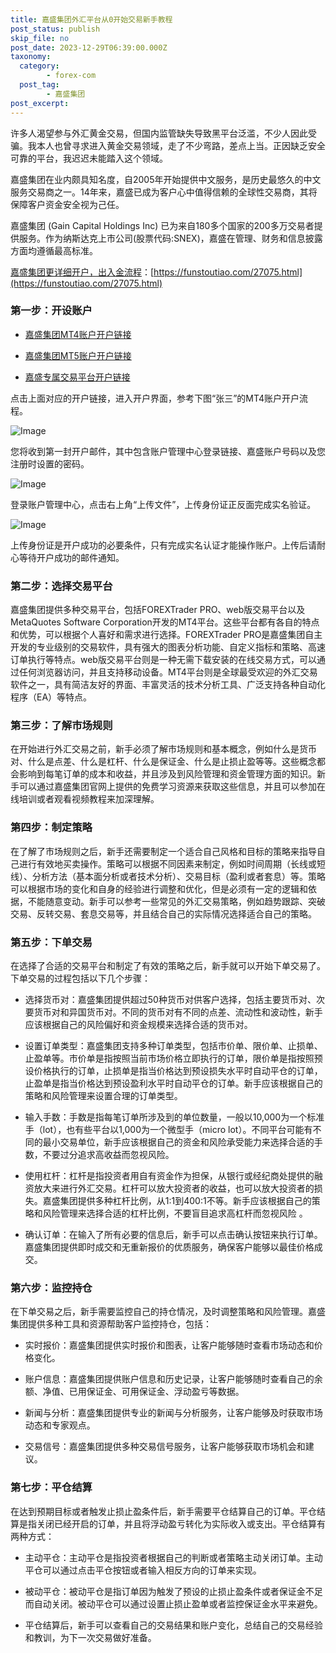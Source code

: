 ```yaml
---
title: 嘉盛集团外汇平台从0开始交易新手教程
post_status: publish
skip_file: no
post_date: 2023-12-29T06:39:00.000Z
taxonomy:
  category:
        - forex-com
  post_tag:
        - 嘉盛集团
post_excerpt: 
---
```

许多人渴望参与外汇黄金交易，但国内监管缺失导致黑平台泛滥，不少人因此受骗。我本人也曾寻求进入黄金交易领域，走了不少弯路，差点上当。正因缺乏安全可靠的平台，我迟迟未能踏入这个领域。

嘉盛集团在业内颇具知名度，自2005年开始提供中文服务，是历史最悠久的中文服务交易商之一。14年来，嘉盛已成为客户心中值得信赖的全球性交易商，其将保障客户资金安全视为己任。

嘉盛集团 (Gain Capital Holdings Inc) 已为来自180多个国家的200多万交易者提供服务。作为纳斯达克上市公司(股票代码:SNEX)，嘉盛在管理、财务和信息披露方面均遵循最高标准。

[嘉盛集团更详细开户，出入金流程](https://funstoutiao.com/27075.html)：[https://funstoutiao.com/27075.html](https://funstoutiao.com/27075.html)

### 第一步：开设账户

* [嘉盛集团MT4账户开户链接](https://s.ssgg.net/jsmt4)

* [嘉盛集团MT5账户开户链接](https://s.ssgg.net/jsmt5)

* [嘉盛专属交易平台开户链接](https://s.ssgg.net/js)

点击上面对应的开户链接，进入开户界面，参考下图“张三”的MT4账户开户流程。

![Image](https://prod-files-secure.s3.us-west-2.amazonaws.com/39ed1227-6d7d-4570-be36-9ccd4a2c4241/7a167aea-686b-400d-af59-4e18eb607a40/640.png?X-Amz-Algorithm=AWS4-HMAC-SHA256&X-Amz-Content-Sha256=UNSIGNED-PAYLOAD&X-Amz-Credential=ASIAZI2LB4665AE6B5BJ%2F20250810%2Fus-west-2%2Fs3%2Faws4_request&X-Amz-Date=20250810T041308Z&X-Amz-Expires=3600&X-Amz-Security-Token=IQoJb3JpZ2luX2VjEJT%2F%2F%2F%2F%2F%2F%2F%2F%2F%2FwEaCXVzLXdlc3QtMiJGMEQCIBAb4bW212Bg6hgdY12ozwalE2aiSSNeJWpLHLEhp1RrAiAWNOXnDO0GOsdNoxxbeEDRGr9tvCwzbyQcmSKdKs%2F%2BbyqIBAjN%2F%2F%2F%2F%2F%2F%2F%2F%2F%2F8BEAAaDDYzNzQyMzE4MzgwNSIMuHECmmAbvPq%2FLC1hKtwDT1N%2BZPx8tdu6FQ2v7KPVGPPT%2FFJVLoggARZQDJdf8QBCD1uwfpSuQqwwfmJLa2g8lvtHBH5dPMpbYDkHYp4eYnjLLbueZOvpfaqPog4Q0mZFjTpm03jWXlnn6GqBJq3FtUb4%2Fyb5y91%2BspazNYiL8P5vmuPYV1tHB37uWkuL88DqFux%2B35W%2FByGFpy1BXhbcxdM8Yk2r%2Bqpt8HqKdlQgO3DXe9OzfC1VSRjeLRoWcBozEHEdpZSFjyhAsokstiw5uIWwd0NcFbDMXedQ9LOQ80pDhZ3%2FxH7dwXAm1cIuDyqlVVpADRd8rfXvogEZa51Z1Ne7YG0NvfLZYHbNkat%2Fl6EmKBHyUzAw%2FNiBAxCMojBs%2BOEDdbg6tyWLL%2Bkz4tqN8YRhHqfVDEWO01LLq2SFXyiHFwbtED6d3i169wHwAbVuM2FiYPXCKUsy4P18%2FzyR%2FolYWfqZMNEsvX4TOeuyUYx1oADbKX984lSpJmYfISqEdMEheFru%2FXmB9m6UFSdWKLUdHyG35QEm2tBOxr8hHhvDnG567LfA%2B8LcFtadP7MhnuyLO0g6MAQkEq%2FXi9tsVrYZVEW3n6bqve1pRTjfQPBI5vdKZNgNsLknEMA5QWlYj5EQWJIWBNW3hhwwm7fgxAY6pgGe%2BYH5Ny5o2gEZptf34Rsd2RQlCtdVBGEsEzgSB6Voe7KZeNHhrk9%2BaVZ%2FPhgDhQpLrXsOZYgKl0o%2B%2Fkb0Grnx%2Fhv65GooccBwiRy4bEiGXk3CGIw0vpxGFusGdQ5icYkOurLYT%2FB6NwS9N4Iam%2B8sIWzIx3YLeyTU3cBgz4%2FNILnZQRMYgfdWGuxOVPik8h%2FOUUZyWss%2B3sI9eRxWjnqET4WqVGDf&X-Amz-Signature=18ae3b205a8105ce20ef80920d4ef5682d52a5204a5eb343bdc2d1b7eecf672f&X-Amz-SignedHeaders=host&x-amz-checksum-mode=ENABLED&x-id=GetObject)

您将收到第一封开户邮件，其中包含账户管理中心登录链接、嘉盛账户号码以及您注册时设置的密码。

![Image](https://prod-files-secure.s3.us-west-2.amazonaws.com/39ed1227-6d7d-4570-be36-9ccd4a2c4241/eaa1c6b3-2877-4284-a0e1-530e222c27fb/image.png?X-Amz-Algorithm=AWS4-HMAC-SHA256&X-Amz-Content-Sha256=UNSIGNED-PAYLOAD&X-Amz-Credential=ASIAZI2LB4665AE6B5BJ%2F20250810%2Fus-west-2%2Fs3%2Faws4_request&X-Amz-Date=20250810T041308Z&X-Amz-Expires=3600&X-Amz-Security-Token=IQoJb3JpZ2luX2VjEJT%2F%2F%2F%2F%2F%2F%2F%2F%2F%2FwEaCXVzLXdlc3QtMiJGMEQCIBAb4bW212Bg6hgdY12ozwalE2aiSSNeJWpLHLEhp1RrAiAWNOXnDO0GOsdNoxxbeEDRGr9tvCwzbyQcmSKdKs%2F%2BbyqIBAjN%2F%2F%2F%2F%2F%2F%2F%2F%2F%2F8BEAAaDDYzNzQyMzE4MzgwNSIMuHECmmAbvPq%2FLC1hKtwDT1N%2BZPx8tdu6FQ2v7KPVGPPT%2FFJVLoggARZQDJdf8QBCD1uwfpSuQqwwfmJLa2g8lvtHBH5dPMpbYDkHYp4eYnjLLbueZOvpfaqPog4Q0mZFjTpm03jWXlnn6GqBJq3FtUb4%2Fyb5y91%2BspazNYiL8P5vmuPYV1tHB37uWkuL88DqFux%2B35W%2FByGFpy1BXhbcxdM8Yk2r%2Bqpt8HqKdlQgO3DXe9OzfC1VSRjeLRoWcBozEHEdpZSFjyhAsokstiw5uIWwd0NcFbDMXedQ9LOQ80pDhZ3%2FxH7dwXAm1cIuDyqlVVpADRd8rfXvogEZa51Z1Ne7YG0NvfLZYHbNkat%2Fl6EmKBHyUzAw%2FNiBAxCMojBs%2BOEDdbg6tyWLL%2Bkz4tqN8YRhHqfVDEWO01LLq2SFXyiHFwbtED6d3i169wHwAbVuM2FiYPXCKUsy4P18%2FzyR%2FolYWfqZMNEsvX4TOeuyUYx1oADbKX984lSpJmYfISqEdMEheFru%2FXmB9m6UFSdWKLUdHyG35QEm2tBOxr8hHhvDnG567LfA%2B8LcFtadP7MhnuyLO0g6MAQkEq%2FXi9tsVrYZVEW3n6bqve1pRTjfQPBI5vdKZNgNsLknEMA5QWlYj5EQWJIWBNW3hhwwm7fgxAY6pgGe%2BYH5Ny5o2gEZptf34Rsd2RQlCtdVBGEsEzgSB6Voe7KZeNHhrk9%2BaVZ%2FPhgDhQpLrXsOZYgKl0o%2B%2Fkb0Grnx%2Fhv65GooccBwiRy4bEiGXk3CGIw0vpxGFusGdQ5icYkOurLYT%2FB6NwS9N4Iam%2B8sIWzIx3YLeyTU3cBgz4%2FNILnZQRMYgfdWGuxOVPik8h%2FOUUZyWss%2B3sI9eRxWjnqET4WqVGDf&X-Amz-Signature=8b2930c2567856d27daa96f12e6c176b4fe854f8e5688218f19044ed0ca029b1&X-Amz-SignedHeaders=host&x-amz-checksum-mode=ENABLED&x-id=GetObject)

登录账户管理中心，点击右上角“上传文件”，上传身份证正反面完成实名验证。

![Image](https://prod-files-secure.s3.us-west-2.amazonaws.com/39ed1227-6d7d-4570-be36-9ccd4a2c4241/54090639-09fc-46b4-a135-e0289f707147/image.png?X-Amz-Algorithm=AWS4-HMAC-SHA256&X-Amz-Content-Sha256=UNSIGNED-PAYLOAD&X-Amz-Credential=ASIAZI2LB4665AE6B5BJ%2F20250810%2Fus-west-2%2Fs3%2Faws4_request&X-Amz-Date=20250810T041308Z&X-Amz-Expires=3600&X-Amz-Security-Token=IQoJb3JpZ2luX2VjEJT%2F%2F%2F%2F%2F%2F%2F%2F%2F%2FwEaCXVzLXdlc3QtMiJGMEQCIBAb4bW212Bg6hgdY12ozwalE2aiSSNeJWpLHLEhp1RrAiAWNOXnDO0GOsdNoxxbeEDRGr9tvCwzbyQcmSKdKs%2F%2BbyqIBAjN%2F%2F%2F%2F%2F%2F%2F%2F%2F%2F8BEAAaDDYzNzQyMzE4MzgwNSIMuHECmmAbvPq%2FLC1hKtwDT1N%2BZPx8tdu6FQ2v7KPVGPPT%2FFJVLoggARZQDJdf8QBCD1uwfpSuQqwwfmJLa2g8lvtHBH5dPMpbYDkHYp4eYnjLLbueZOvpfaqPog4Q0mZFjTpm03jWXlnn6GqBJq3FtUb4%2Fyb5y91%2BspazNYiL8P5vmuPYV1tHB37uWkuL88DqFux%2B35W%2FByGFpy1BXhbcxdM8Yk2r%2Bqpt8HqKdlQgO3DXe9OzfC1VSRjeLRoWcBozEHEdpZSFjyhAsokstiw5uIWwd0NcFbDMXedQ9LOQ80pDhZ3%2FxH7dwXAm1cIuDyqlVVpADRd8rfXvogEZa51Z1Ne7YG0NvfLZYHbNkat%2Fl6EmKBHyUzAw%2FNiBAxCMojBs%2BOEDdbg6tyWLL%2Bkz4tqN8YRhHqfVDEWO01LLq2SFXyiHFwbtED6d3i169wHwAbVuM2FiYPXCKUsy4P18%2FzyR%2FolYWfqZMNEsvX4TOeuyUYx1oADbKX984lSpJmYfISqEdMEheFru%2FXmB9m6UFSdWKLUdHyG35QEm2tBOxr8hHhvDnG567LfA%2B8LcFtadP7MhnuyLO0g6MAQkEq%2FXi9tsVrYZVEW3n6bqve1pRTjfQPBI5vdKZNgNsLknEMA5QWlYj5EQWJIWBNW3hhwwm7fgxAY6pgGe%2BYH5Ny5o2gEZptf34Rsd2RQlCtdVBGEsEzgSB6Voe7KZeNHhrk9%2BaVZ%2FPhgDhQpLrXsOZYgKl0o%2B%2Fkb0Grnx%2Fhv65GooccBwiRy4bEiGXk3CGIw0vpxGFusGdQ5icYkOurLYT%2FB6NwS9N4Iam%2B8sIWzIx3YLeyTU3cBgz4%2FNILnZQRMYgfdWGuxOVPik8h%2FOUUZyWss%2B3sI9eRxWjnqET4WqVGDf&X-Amz-Signature=81a15296a0f36cfda18fa434012b57309b92a1af99afe501e757dd2eee021b0f&X-Amz-SignedHeaders=host&x-amz-checksum-mode=ENABLED&x-id=GetObject)

上传身份证是开户成功的必要条件，只有完成实名认证才能操作账户。上传后请耐心等待开户成功的邮件通知。

### 第二步：选择交易平台

嘉盛集团提供多种交易平台，包括FOREXTrader PRO、web版交易平台以及MetaQuotes Software Corporation开发的MT4平台。这些平台都有各自的特点和优势，可以根据个人喜好和需求进行选择。FOREXTrader PRO是嘉盛集团自主开发的专业级别的交易软件，具有强大的图表分析功能、自定义指标和策略、高速订单执行等特点。web版交易平台则是一种无需下载安装的在线交易方式，可以通过任何浏览器访问，并且支持移动设备。MT4平台则是全球最受欢迎的外汇交易软件之一，具有简洁友好的界面、丰富灵活的技术分析工具、广泛支持各种自动化程序（EA）等特点。

### 第三步：了解市场规则

在开始进行外汇交易之前，新手必须了解市场规则和基本概念，例如什么是货币对、什么是点差、什么是杠杆、什么是保证金、什么是止损止盈等等。这些概念都会影响到每笔订单的成本和收益，并且涉及到风险管理和资金管理方面的知识。新手可以通过嘉盛集团官网上提供的免费学习资源来获取这些信息，并且可以参加在线培训或者观看视频教程来加深理解。

### 第四步：制定策略

在了解了市场规则之后，新手还需要制定一个适合自己风格和目标的策略来指导自己进行有效地买卖操作。策略可以根据不同因素来制定，例如时间周期（长线或短线）、分析方法（基本面分析或者技术分析）、交易目标（盈利或者套息）等。策略可以根据市场的变化和自身的经验进行调整和优化，但是必须有一定的逻辑和依据，不能随意变动。新手可以参考一些常见的外汇交易策略，例如趋势跟踪、突破交易、反转交易、套息交易等，并且结合自己的实际情况选择适合自己的策略。

### 第五步：下单交易

在选择了合适的交易平台和制定了有效的策略之后，新手就可以开始下单交易了。下单交易的过程包括以下几个步骤：

* 选择货币对：嘉盛集团提供超过50种货币对供客户选择，包括主要货币对、次要货币对和异国货币对。不同的货币对有不同的点差、流动性和波动性，新手应该根据自己的风险偏好和资金规模来选择合适的货币对。

* 设置订单类型：嘉盛集团支持多种订单类型，包括市价单、限价单、止损单、止盈单等。市价单是指按照当前市场价格立即执行的订单，限价单是指按照预设价格执行的订单，止损单是指当价格达到预设损失水平时自动平仓的订单，止盈单是指当价格达到预设盈利水平时自动平仓的订单。新手应该根据自己的策略和风险管理来设置合理的订单类型。

* 输入手数：手数是指每笔订单所涉及到的单位数量，一般以10,000为一个标准手（lot），也有些平台以1,000为一个微型手（micro lot）。不同平台可能有不同的最小交易单位，新手应该根据自己的资金和风险承受能力来选择合适的手数，不要过分追求高收益而忽视风险。

* 使用杠杆：杠杆是指投资者用自有资金作为担保，从银行或经纪商处提供的融资放大来进行外汇交易。杠杆可以放大投资者的收益，也可以放大投资者的损失。嘉盛集团提供多种杠杆比例，从1:1到400:1不等。新手应该根据自己的策略和风险管理来选择合适的杠杆比例，不要盲目追求高杠杆而忽视风险 。

* 确认订单：在输入了所有必要的信息后，新手可以点击确认按钮来执行订单。嘉盛集团提供即时成交和无重新报价的优质服务，确保客户能够以最佳价格成交。

### 第六步：监控持仓

在下单交易之后，新手需要监控自己的持仓情况，及时调整策略和风险管理。嘉盛集团提供多种工具和资源帮助客户监控持仓，包括：

* 实时报价：嘉盛集团提供实时报价和图表，让客户能够随时查看市场动态和价格变化。

* 账户信息：嘉盛集团提供账户信息和历史记录，让客户能够随时查看自己的余额、净值、已用保证金、可用保证金、浮动盈亏等数据。

* 新闻与分析：嘉盛集团提供专业的新闻与分析服务，让客户能够及时获取市场动态和专家观点。

* 交易信号：嘉盛集团提供多种交易信号服务，让客户能够获取市场机会和建议。

### 第七步：平仓结算

在达到预期目标或者触发止损止盈条件后，新手需要平仓结算自己的订单。平仓结算是指关闭已经开启的订单，并且将浮动盈亏转化为实际收入或支出。平仓结算有两种方式：

* 主动平仓：主动平仓是指投资者根据自己的判断或者策略主动关闭订单。主动平仓可以通过点击平仓按钮或者输入相反方向的订单来实现。

* 被动平仓：被动平仓是指订单因为触发了预设的止损止盈条件或者保证金不足而自动关闭。被动平仓可以通过设置止损止盈单或者监控保证金水平来避免。

* 平仓结算后，新手可以查看自己的交易结果和账户变化，总结自己的交易经验和教训，为下一次交易做好准备。